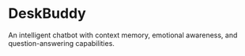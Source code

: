 # DeskBuddy
 An intelligent chatbot with context memory, emotional awareness, and question-answering capabilities.
